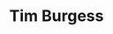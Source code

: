 ---
title: "Tim Burgess"
summary: "Singer of . Previously worked for ICI chemical works in Northwich as a delivery driver using his push bike."
image: "tim-burgess.jpg"
---